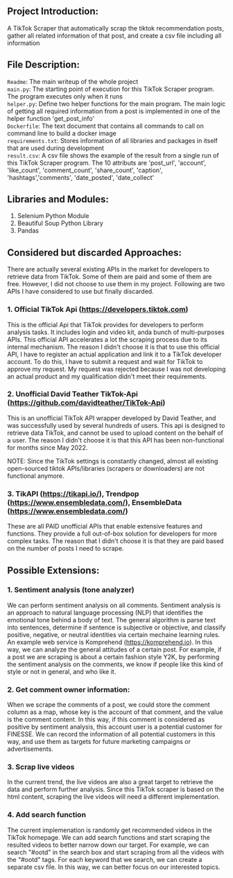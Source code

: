 ## Project Introduction: 
A TikTok Scraper that automatically scrap the tiktok recommendation posts, gather all related information of that post, and create a csv file including all information

## File Description:
```Readme```: The main writeup of the whole project\
```main.py```: The starting point of execution for this TikTok Scraper program. The program executes only when it runs\
```helper.py```: Define two helper functions for the main program. The main logic of getting all required information from a post is implemented in one of the helper function 'get_post_info'\
```Dockerfile```: The text document that contains all commands to call on command line to build a docker image\
```requirements.txt```: Stores information of all libraries and packages in itself that are used during development\
```result.csv```: A csv file shows the example of the result from a single run of this TikTok Scraper program. The 10 attributs are 'post_url', 'account', 'like_count', 'comment_count', 'share_count', 'caption', 'hashtags','comments', 'date_posted', 'date_collect'

## Libraries and Modules:
1. Selenium Python Module
2. Beautiful Soup Python Library
3. Pandas

## Considered but discarded Approaches:
There are actually several existing APIs in the market for developers to retrieve data from TikTok. Some of them are paid and some of them are free. However, I did not choose to use them in my project. Following are two APIs I have considered to use but finally discarded.

### 1. Official TikTok Api (https://developers.tiktok.com)
This is the official Api that TikTok provides for developers to perform analysis tasks. It includes login and video kit, anda bunch of multi-purposes APIs. This official API accelerates a lot the scraping process due to its internal mechanism. The reason I didn't choose it is that to use this official API, I have to register an actual application and link it to a TikTok developer account. To do this, I have to submit a request and wait for TikTok to approve my request. My request was rejected because I was not developing an actual product and my qualification didn't meet their requirements. 

### 2. Unofficial David Teather TikTok-Api (https://github.com/davidteather/TikTok-Api)
This is an unofficial TikTok API wrapper developed by David Teather, and was successfully used by several hundreds of users. This api is designed to retrieve data TikTok, and cannot be used to upload content on the behalf of a user. The reason I didn't choose it is that this API has been non-functional for months since May 2022. 

NOTE: Since the TikTok settings is constantly changed, almost all existing open-sourced tiktok APIs/libraries (scrapers or downloaders) are not functional anymore. 

### 3. TikAPI (https://tikapi.io/), Trendpop (https://www.ensembledata.com/), EnsembleData (https://www.ensembledata.com/) 
These are all PAID unofficial APIs that enable extensive features and functions. They provide a full out-of-box solution for developers for more complex tasks. The reason that I didn't choose it is that they are paid based on the number of posts I need to scrape.

## Possible Extensions:
### 1. Sentiment analysis (tone analyzer)
We can perform sentiment analysis on all comments. Sentiment analysis is an approach to natural language processing (NLP) that identifies the emotional tone behind a body of text. The general algorithm is parse text into sentences, determine if sentence is subjective or objective, and classify positive, negative, or neutral identities via certain mechaine learning rules. An example web service is Komprehend (https://komprehend.io). In this way, we can analyze the general attitudes of a certain post. For example, if a post we are scraping is about a certain fashion style Y2K, by performing the sentiment analysis on the comments, we know if people like this kind of style or not in general, and who like it. 

### 2. Get comment owner information:
When we scrape the comments of a post, we could store the comment column as a map, whose key is the account of that comment, and the value is the comment content. In this way, if this comment is considered as positive by sentiment analysis, this account user is a potential customer for FINESSE. We can record the information of all potential customers in this way, and use them as targets for future marketing campaigns or advertisements. 

### 3. Scrap live videos
In the current trend, the live videos are also a great target to retrieve the data and perform further analysis. Since this TikTok scraper is based on the html content, scraping the live videos will need a different implementation.

### 4. Add search function
The current implemenation is randomly get recommended videos in the TikTok homepage. We can add search functions and start scraping the resulted videos to better narrow down our target. For example, we can search "#ootd" in the search box and start scraping from all the videos with the "#ootd" tags. For each keyword that we search, we can create a separate csv file. In this way, we can better focus on our interested topics. 
